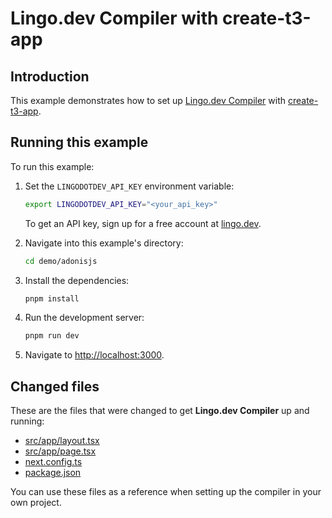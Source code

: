 # Lingo.dev Compiler with create-t3-app

## Introduction

This example demonstrates how to set up [Lingo.dev Compiler](https://lingo.dev/en/compiler/) with [create-t3-app](https://create.t3.gg/).

## Running this example

To run this example:

1. Set the `LINGODOTDEV_API_KEY` environment variable:

   ```bash
   export LINGODOTDEV_API_KEY="<your_api_key>"
   ```

   To get an API key, sign up for a free account at [lingo.dev](https://lingo.dev).

2. Navigate into this example's directory:

   ```bash
   cd demo/adonisjs
   ```

3. Install the dependencies:

   ```bash
   pnpm install
   ```

4. Run the development server:

   ```bash
   pnpm run dev
   ```

5. Navigate to <http://localhost:3000>.

## Changed files

These are the files that were changed to get **Lingo.dev Compiler** up and running:

- [src/app/layout.tsx](./src/app/layout.tsx)
- [src/app/page.tsx](./src/app/page.tsx)
- [next.config.ts](./next.config.ts)
- [package.json](./package.json)

You can use these files as a reference when setting up the compiler in your own project.
